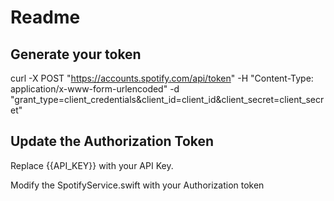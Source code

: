#  Readme

## Generate your token

curl -X POST "https://accounts.spotify.com/api/token" -H "Content-Type: application/x-www-form-urlencoded" -d "grant_type=client_credentials&client_id=client_id&client_secret=client_secret"

## Update the Authorization Token

Replace {{API_KEY}} with your API Key.

Modify the SpotifyService.swift with your Authorization token

